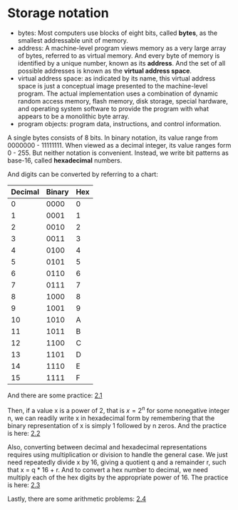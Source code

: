# Storage notation

- bytes: Most computers use blocks of eight bits, called **bytes**, as the smallest addressable unit of memory.
- address: A machine-level program views memory as a very large array of bytes, referred to as virtual memory. And every byte of memory is identified by a unique number, known as its **address**. And the set of all possible addresses is known as the **virtual address space**.
- virtual address space: as indicated by its name, this virtual address space is just a conceptual image presented to the machine-level program. The actual implementation uses a combination of dynamic random access memory, flash memory, disk storage, special hardware, and operating system software to provide the program with what appears to be a monolithic byte array.
- program objects: program data, instructions, and control information.

A single bytes consists of 8 bits. In binary notation, its value range from 0000000 - 11111111. When viewed as a decimal integer, its value ranges form 0 - 255. But neither notation is convenient. Instead, we write bit patterns as base-16, called **hexadecimal** numbers.

And digits can be converted by referring to a chart:

|Decimal|Binary|Hex|
|      -|     -|  -|
|      0|  0000|  0|
|      1|  0001|  1|
|      2|  0010|  2|
|      3|  0011|  3|
|      4|  0100|  4|
|      5|  0101|  5|
|      6|  0110|  6|
|      7|  0111|  7|
|      8|  1000|  8|
|      9|  1001|  9|
|     10|  1010|  A|
|     11|  1011|  B|
|     12|  1100|  C|
|     13|  1101|  D|
|     14|  1110|  E|
|     15|  1111|  F|

And there are some practice: [2.1](../../practice/2.1/README)

Then, if a value x is a power of 2, that is $x = 2^n$ for some nonegative integer n, we can readily write x in hexadecimal form by remembering that the binary representation of x is simply 1 followed by n zeros. And the practice is here: [2.2](../../practice/2.2/README.md)

Also, converting between decimal and hexadecimal representations requires using multiplication or division to handle the general case. We just need repeatedly divide x by 16, giving a quotient q and a remainder r, such that x = q * 16 + r. And to convert a hex number to decimal, we need multiply each of the hex digits by the appropriate power of 16. The practice is here: [2.3](../../practice/2.3/README.md)

Lastly, there are some arithmetic problems: [2.4](../../practice/2.4/README.md)

